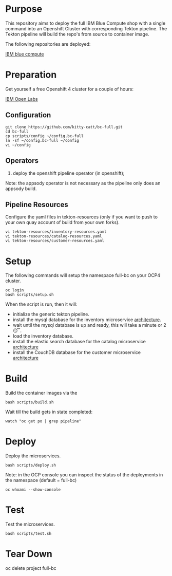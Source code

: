 # Purpose

This repository aims to deploy the full IBM Blue Compute shop with a single command into an Openshift Cluster with corresponding Tekton pipeline. The Tekton pipeline will build the repo's from source to container image. <br>

The following repositories are deployed: <br>

[IBM blue compute](https://github.com/ibm-garage-ref-storefront/?q=storefront-ui+OR+spring&type=&language=)

# Preparation

Get yourself a free Openshift 4 cluster for a couple of hours:

[IBM Open Labs](https://developer.ibm.com/openlabs/openshift)

## Configuration

    git clone https://github.com/kitty-catt/bc-full.git
    cd bc-full   
    cp scripts/config ~/config.bc-full
    ln -sf ~/config.bc-full ~/config
    vi ~/config

## Operators

1. deploy the openshift pipeline operator (in openshift);

Note: the appsody operator is not necessary as the pipeline only does an appsody build.

## Pipeline Resources

Configure the yaml files in tekton-resources (only if you want to push to your own quay account of build from your own forks).

    vi tekton-resources/inventory-resources.yaml
    vi tekton-resources/catalog-resources.yaml
    vi tekton-resources/customer-resources.yaml


# Setup

The following commands will setup the namespace full-bc on your OCP4 cluster.

    oc login
    bash scripts/setup.sh

When the script is run, then it will:
- initialize the generic tekton pipeline.
- install the mysql database for the inventory microservice [architecture](https://github.com/ibm-garage-ref-storefront/inventory-ms-spring). 
- wait until the mysql database is up and ready, this will take a minute or 2 &#x1F634;.
- load the inventory database.
- install the elastic search database for the catalog microservice [architecture](https://github.com/ibm-garage-ref-storefront/catalog-ms-spring)
- install the CouchDB database for the customer microservice [architecture](https://github.com/ibm-garage-ref-storefront/customer-ms-spring)

# Build

Build the container images via the 

    bash scripts/build.sh

Wait till the build gets in state completed:

    watch "oc get po | grep pipeline"

# Deploy

Deploy the microservices.

    bash scripts/deploy.sh


Note: in the OCP console you can inspect the status of the deployments in the namespace (default = full-bc)

    oc whoami --show-console

# Test

Test the microservices.

    bash scripts/test.sh

# Tear Down

   oc delete project full-bc

